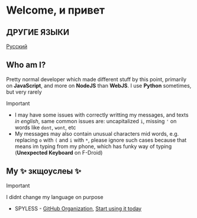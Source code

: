 # Welcome, и привет

## ДРУГИЕ ЯЗЫКИ
[Русский](README.md)

## Who am I?
Pretty normal developer which made different stuff by this point, primarily on **JavaScript**, and more on **NodeJS** than **WebJS**. I use **Python** sometimes, but very rarely
> [!IMPORTANT]
> - I may have some issues with correctly writting my messages, and texts *in english*, same common issues are: uncapitalized `i`, missing `'` on words like `dont`, `wont`, etc  
> - My messages may also contain unusual characters mid words, e.g. replacing `o` with `(` and `i` with `*`, please ignore such cases because that means im typing from my phone, which has funky way of typing (**Unexpected Keyboard** on F-Droid)

## My ✨ зкщоуслеы ✨ 
> [!IMPORTANT]
> I didnt change my language on purpose

- SPYLESS - [GitHub Organization](https://github.com/spyless-app), [Start using it today](https://spyless.app)
